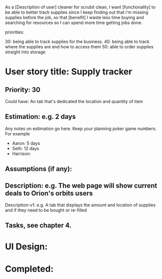 As a [Description of user] cleaner for scrubit clean,
I want [functionality] to be able to better track supplies since I keep finding out that i'm missing supplies before the job,
so that [benefit] I waste less time buying and searching for resources so I can spend more time getting jobs done.

priorities:

30: being able to track supplies for the business.
40: being able to track where the supplies are and how to access them 
50: able to order supplies straight into storage


# User story title: Supply tracker

## Priority: 30
Could have:
An tab that's dedicated the location and quantity of item


## Estimation: e.g. 2 days
Any notes on estimation go here. Keep your planning poker game numbers. For example
* Aaron: 5 days
* Seth: 12 days
* Harrison:


## Assumptions (if any):

## Description: e.g. The web page will show current deals to Orion's orbits users

Description-v1: e.g. A tab that displays the amount and location of supplies and if they need to be bought or re-filled

## Tasks, see chapter 4.



# UI Design:


# Completed: